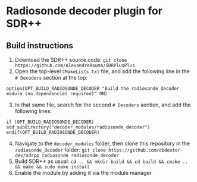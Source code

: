 Radiosonde decoder plugin for SDR++
===================================


Build instructions
------------------

1. Download the SDR++ source code: `git clone https://github.com/AlexandreRouma/SDRPlusPlus`
2. Open the top-level `CMakeLists.txt` file, and add the following line in the
   `# Decoders` section at the top:
```
option(OPT_BUILD_RADIOSONDE_DECODER "Build the radiosonde decoder module (no dependencies required)" ON)
```
3. In that same file, search for the second `# Decoders` section, and add the
   following lines:
```
if (OPT_BUILD_RADIOSONDE_DECODER)
add_subdirectory("decoder_modules/radiosonde_decoder")
endif(OPT_BUILD_RADIOSONDE_DECODER)
```
4. Navigate to the `decoder_modules` folder, then clone this repository in the `radiosonde_decoder` folder: `git clone https://github.com/dbdexter-dev/sdrpp_radiosonde radiosonde_decoder`
5. Build SDR++ as usual: `cd .. && mkdir build && cd build && cmake .. && make && sudo make install`
6. Enable the module by adding it via the module manager

